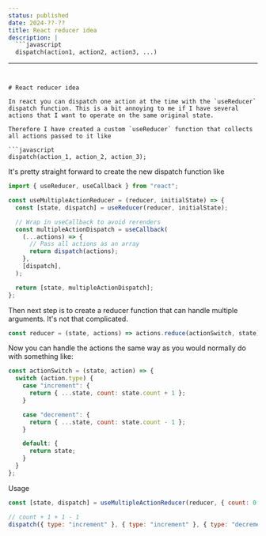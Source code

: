 ```yaml
---
status: published
date: 2024-??-??
title: React reducer idea
description: |
  ```javascript
  dispatch(action1, action2, action3, ...)
  ```
---
```


# React reducer idea

In react you can dispatch one action at the time with the `useReducer` dispatch function. This is a bit annoying to me if I have several actions that I want to operate on the same original state.

Therefore I have created a custom `useReducer` function that collects all actions passed to it like

```javascript
dispatch(action_1, action_2, action_3);
```

It's pretty straight forward to create the new dispatch function like

```jsx
import { useReducer, useCallback } from "react";

const useMultipleActionReducer = (reducer, initialState) => {
  const [state, dispatch] = useReducer(reducer, initialState);

  // Wrap in useCallback to avoid rerenders
  const multipleActionDispatch = useCallback(
    (...actions) => {
      // Pass all actions as an array
      return dispatch(actions);
    },
    [dispatch],
  );

  return [state, multipleActionDispatch];
};
```

Then next step is to create a reducer function that can handle multiple arguments. It's not that complicated.

```javascript
const reducer = (state, actions) => actions.reduce(actionSwitch, state);
```

Now you can handle the actions the same way as you would normally do with something like:

```javascript
const actionSwitch = (state, action) => {
  switch (action.type) {
    case "increment": {
      return { ...state, count: state.count + 1 };
    }

    case "decrement": {
      return { ...state, count: state.count - 1 };
    }

    default: {
      return state;
    }
  }
};
```

Usage

```javascript
const [state, dispatch] = useMultipleActionReducer(reducer, { count: 0 });

// count + 1 + 1 - 1
dispatch({ type: "increment" }, { type: "increment" }, { type: "decrement" });
```
